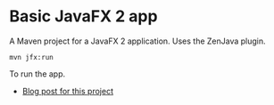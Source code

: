 # Basic JavaFX 2 app

A Maven project for a JavaFX 2 application.
Uses the ZenJava plugin.


    mvn jfx:run

To run the app.



- [Blog post for this project](http://rockhoppertech.com/blog/fxarchetype)



